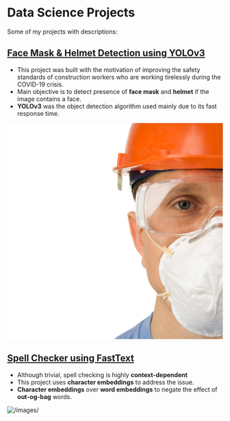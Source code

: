 # Data Science Projects

Some of my projects with descriptions:

## [Face Mask & Helmet Detection using YOLOv3](https://github.com/Bicky23/Helmet_Mask_Detection/)
* This project was built with the motivation of improving the safety standards of construction workers who are working tirelessly during the COVID-19 crisis.
* Main objective is to detect presence of **face mask** and **helmet** if the image contains a face.
* **YOLOv3** was the object detection algorithm used mainly due to its fast response time.

![](/images/img_2.jpg)


## [Spell Checker using FastText](https://github.com/Bicky23/FastText-Spell-Checker)
* Although trivial, spell checking is highly **context-dependent**
* This project uses **character embeddings** to address the issue. 
* **Character embeddings** over **word embeddings** to negate the effect of **out-og-bag** words.

![/images/]()







